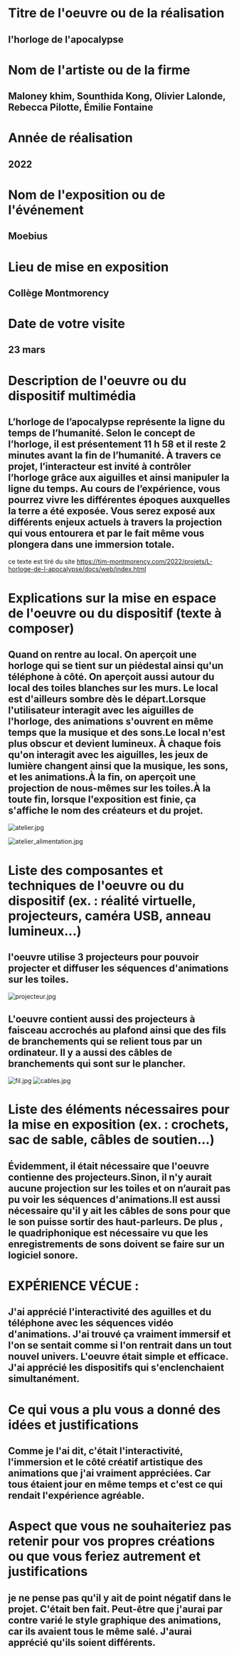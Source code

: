 # Titre de l'oeuvre ou de la réalisation
## l'horloge de l'apocalypse



# Nom de l'artiste ou de la firme

## Maloney khim, Sounthida Kong, Olivier Lalonde, Rebecca Pilotte, Émilie Fontaine



# Année de réalisation

## 2022



# Nom de l'exposition ou de l'événement

## Moebius



# Lieu de mise en exposition

## Collège Montmorency



# Date de votre visite

## 23 mars



# Description de l'oeuvre ou du dispositif multimédia

## L’horloge de l’apocalypse représente la ligne du temps de l’humanité. Selon le concept de l’horloge, il est présentement 11 h 58 et il reste 2 minutes avant la fin de l’humanité. À travers ce projet, l’interacteur est invité à contrôler l’horloge grâce aux aiguilles et ainsi manipuler la ligne du temps. Au cours de l’expérience, vous pourrez vivre les différentes époques auxquelles la terre a été exposée. Vous serez exposé aux différents enjeux actuels à travers la projection qui vous entourera et par le fait même vous plongera dans une immersion totale.

ce texte est tiré du site https://tim-montmorency.com/2022/projets/L-horloge-de-l-apocalypse/docs/web/index.html



# Explications sur la mise en espace de l'oeuvre ou du dispositif (texte à composer)

## Quand on rentre au local. On aperçoit une horloge qui se tient sur un piédestal ainsi qu'un téléphone à côté. On aperçoit aussi autour du local des toiles blanches sur les murs. Le local est d'ailleurs sombre dès le départ.Lorsque l'utilisateur interagit avec les aiguilles de l'horloge, des animations s'ouvrent en même temps que la musique et des sons.Le local n'est plus obscur et devient lumineux. À chaque fois qu'on interagit avec les aiguilles, les jeux de lumière changent ainsi que la musique, les sons, et les animations.À la fin, on aperçoit une projection de nous-mêmes sur les toiles.À la toute fin, lorsque l'exposition est finie, ça s'affiche le nom des créateurs et du projet.


![atelier.jpg](medias/atelier.jpg)

![atelier_alimentation.jpg](medias/atelier_alimentation.jpg)


# Liste des composantes et techniques de l'oeuvre ou du dispositif (ex. : réalité virtuelle, projecteurs, caméra USB, anneau lumineux...)

## l'oeuvre  utilise 3 projecteurs pour pouvoir projecter et diffuser les séquences d'animations  sur les toiles.

![projecteur.jpg](medias/projecteur.jpg)



## L'oeuvre contient aussi  des projecteurs à faisceau  accrochés au plafond ainsi que des fils de branchements qui se relient tous par un ordinateur. Il y a aussi des câbles de branchements qui sont sur le plancher.  

![fil.jpg](medias/fil.jpg) ![cables.jpg](medias/cables.jpg)



# Liste des éléments nécessaires pour la mise en exposition (ex. : crochets, sac de sable, câbles de soutien...)

## Évidemment, il était nécessaire que l'oeuvre contienne des projecteurs.Sinon,  il n'y aurait aucune projection sur les toiles et on n’aurait pas pu voir les séquences d'animations.Il est aussi nécessaire qu'il y ait les câbles de sons pour que le son puisse sortir des haut-parleurs.  De plus , le quadriphonique est nécessaire vu que les enregistrements de sons doivent se faire sur un logiciel sonore.



# EXPÉRIENCE VÉCUE :

## J'ai  apprécié l'interactivité des aguilles et du téléphone avec les séquences vidéo d'animations. J'ai trouvé ça vraiment immersif et l'on se sentait comme si l'on rentrait dans un tout nouvel univers. L'oeuvre était simple et efficace. J'ai  apprécié  les dispositifs qui s'enclenchaient simultanément.



# Ce qui vous a plu vous a donné des idées et justifications

## Comme je l'ai dit, c'était l'interactivité, l'immersion et le côté créatif artistique des animations que j'ai vraiment appréciées. Car tous étaient jour en même temps et c'est ce qui rendait l'expérience agréable.



# Aspect que vous ne souhaiteriez pas retenir pour vos propres créations ou que vous feriez autrement et justifications

## je ne pense pas qu'il y ait  de point négatif dans le projet. C'était ben fait. Peut-être que j'aurai par contre  varié le style graphique des animations, car ils avaient tous le même salé. J'aurai apprécié qu'ils soient différents.


